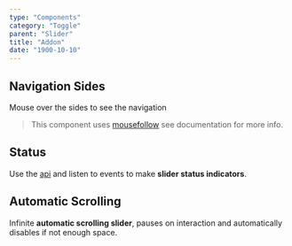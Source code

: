 ```yaml
---
type: "Components"
category: "Toggle"
parent: "Slider"
title: "Addon"
date: "1900-10-10"
---
```


## Navigation Sides

Mouse over the sides to see the navigation

> This component uses [mousefollow](/components/mouse-follow) see documentation for more info.

<demo>
  <demoinline src="demos/components/slider/navsides">
  </demoinline>
  <demoinline src="demos/components/slider/navsides-mouse">
  </demoinline>
</demo>

## Status

Use the [api](/components/slider/api#listen) and listen to events to make **slider status indicators**.	

<demo>
  <demoinline src="demos/components/slider/status">
  </demoinline>
</demo>

## Automatic Scrolling

Infinite **automatic scrolling slider**, pauses on interaction and automatically disables if not enough space.

<demo>
  <demoinline src="demos/components/slider/automatic-scrolling">
  </demoinline>
</demo>
